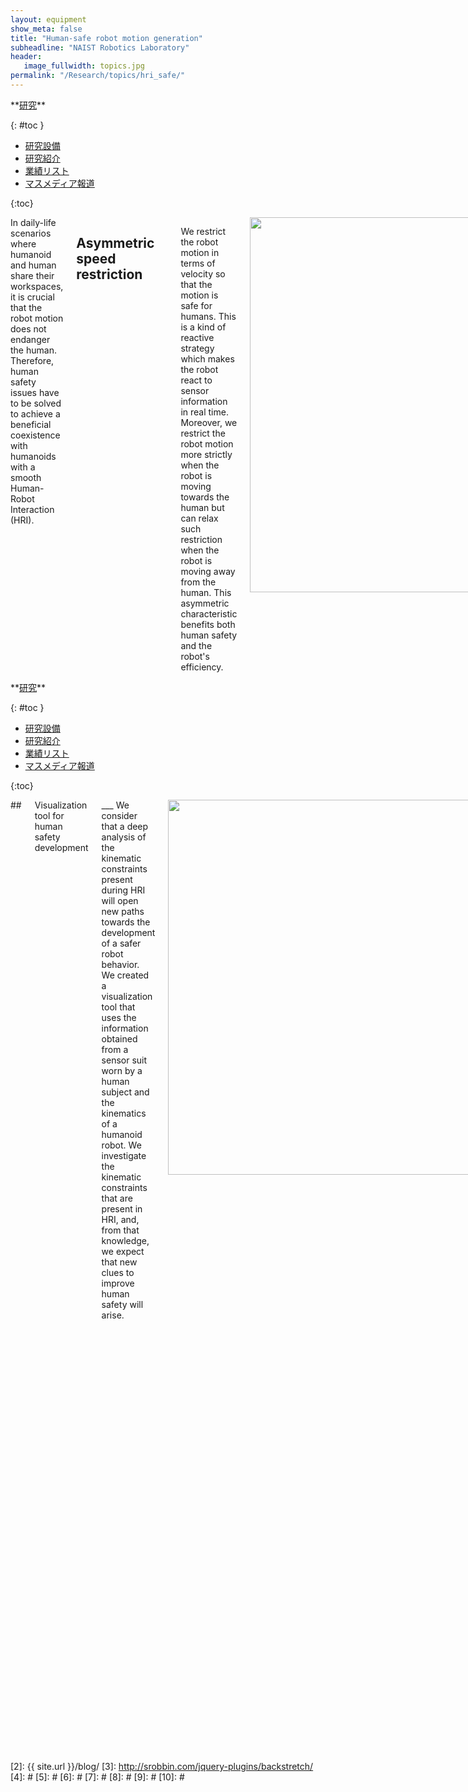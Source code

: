 ```yaml
---
layout: equipment
show_meta: false
title: "Human-safe robot motion generation"
subheadline: "NAIST Robotics Laboratory"
header:
   image_fullwidth: topics.jpg
permalink: "/Research/topics/hri_safe/"
---
```


<div class="row">
<div class="medium-4 medium-push-8 columns" markdown="1">
<div class="panel radius" markdown="1">
**<a href="{{ site.url }}{{ site.baseurl }}/Research/">研究</a>**

{: #toc }
*  <a href="{{ site.url }}{{ site.baseurl }}/Research/equipment/">研究設備</a>  
*  <a href="{{ site.url }}{{ site.baseurl }}/Research/topics/">研究紹介</a>  
*  <a href="{{ site.url }}{{ site.baseurl }}/Research/publication/">業績リスト</a>  
*  <a href="{{ site.url }}{{ site.baseurl }}/Research/press/">マスメディア報道</a>  

{:toc}
</div>
</div><!-- /.medium-4.columns -->

<div class="medium-8 medium-pull-4 columns" markdown="1">
In daily-life scenarios where humanoid and human share their workspaces, it is crucial that the robot motion does not endanger the human. Therefore, human safety issues have to be solved to achieve a beneficial coexistence with humanoids with a smooth Human-Robot Interaction (HRI).

## <span style="font-size: 100%">Asymmetric speed restriction</span>
___
We restrict the robot motion in terms of velocity so that the motion is safe for humans. This is a kind of reactive strategy which makes the robot react to sensor information in real time. Moreover, we restrict the robot motion more strictly when the robot is moving towards the human but can relax such restriction when the robot is moving away from the human. This asymmetric characteristic benefits both human safety and the robot's efficiency.

<div style="text-align:center">
<img class="t50" src="{{ site.urlimg }}hri-safe-large.jpg" alt="" style="width: 600px;" style="height: 350px;">
</div>

</div>
</div><!-- /.row -->

<div class="row">
<div class="medium-4 medium-push-8 columns" markdown="1">
<div class="panel radius" markdown="1">
**<a href="{{ site.url }}{{ site.baseurl }}/Research/">研究</a>**

{: #toc }
*  <a href="{{ site.url }}{{ site.baseurl }}/Research/equipment/">研究設備</a>  
*  <a href="{{ site.url }}{{ site.baseurl }}/Research/topics/">研究紹介</a>  
*  <a href="{{ site.url }}{{ site.baseurl }}/Research/publication/">業績リスト</a>  
*  <a href="{{ site.url }}{{ site.baseurl }}/Research/press/">マスメディア報道</a>  

{:toc}
</div>
</div><!-- /.medium-4.columns -->

<div class="medium-8 medium-pull-4 columns" markdown="1">
## <span style="font-size: 100%">Visualization tool for human safety development</span>
___
We consider that a deep analysis of the kinematic constraints present during HRI will open new paths towards the development of a safer robot behavior. We created a visualization tool that uses the information obtained from a sensor suit worn by a human subject and the kinematics of a humanoid robot. We investigate the kinematic constraints that are present in HRI, and, from that knowledge, we expect that new clues to improve human safety will arise.

<div style="text-align:center">
<img class="t50" src="{{ site.urlimg }}visual-tool.jpg" alt="" style="width: 600px;" style="height: 350px;">
</div>
 
<br/>


## <span style="font-size: 100%">メンバー</span>
___

- Gustavo Garcia
- Phawat Lertariyasakchai
 
<br/>


## <span style="font-size: 100%">主要関連論文</span>
___
- G.A. Garcia Ricardez, A. Yamaguchi, J. Takamatsu, and T. Ogasawara: "Human Safety and Efficiency of a Robot Controlled by Asymmetric Velocity Moderation," in Proc. of the 10th ACM/IEEE Int. Conf. on Human-Robot Interaction Extended Abstracts (HRI 2015), Portland, USA, March 2-5, 2015, pp. 183-184.
- G.A. Garcia Ricardez, A. Yamaguchi, J. Takamatsu, and T. Ogasawara: "Extended Asymmetric Velocity Moderation: a Reactive Strategy for Human-Safe Robot Control," in Proc. of the 2013 IEEE Conf. on Robotics and Biomimetics (ROBIO 2013), Shenzhen, China, December 12-14, 2013, pp. 450-455.
- G.A. Garcia Ricardez, P. Lertariyasakchai, A. Yamaguchi, J. Takamatsu, and T. Ogasawara: "Kinematic Analysis for the Development of Human-Safe Robot Behavior using a Sensor Suit," in Proc. of the 31st Annual Conf. of the Robotics Society of Japan (RSJ 2013), 1J3-01, Tokyo, Japan, September 4-6, 2013.
- G.A. Garcia Ricardez, A. Yamaguchi, J. Takamatsu, and T. Ogasawara: "Asymmetric Velocity Moderation: a Reactive Strategy for Human Safety," in Proc. of the 10th IEEE Int. Symposium on Safety, Security, and Rescue Robotics (SSRR 2012), College Station, USA, November 5-8, 2012.
</div> 
</div><!-- /.row -->



 [1]: http://kramdown.gettalong.org/converter/html.html#toc
 [2]: {{ site.url }}/blog/
 [3]: http://srobbin.com/jquery-plugins/backstretch/
 [4]: #
 [5]: #
 [6]: #
 [7]: #
 [8]: #
 [9]: #
 [10]: #
